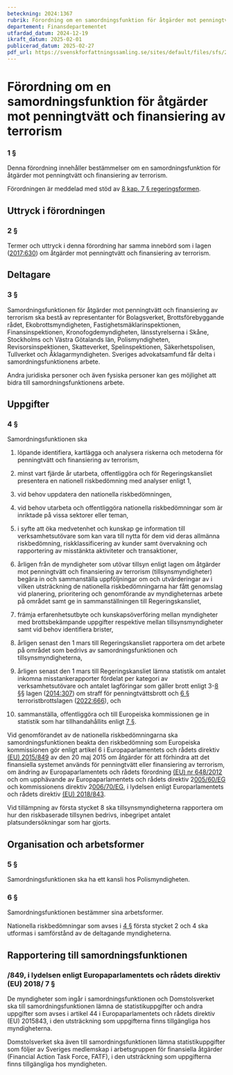 ```yaml
---
beteckning: 2024:1367
rubrik: Förordning om en samordningsfunktion för åtgärder mot penningtvätt och finansiering av terrorism
departement: Finansdepartementet
utfardad_datum: 2024-12-19
ikraft_datum: 2025-02-01
publicerad_datum: 2025-02-27
pdf_url: https://svenskforfattningssamling.se/sites/default/files/sfs/2024-12/SFS2024-1367.pdf
---
```


# Förordning om en samordningsfunktion för åtgärder mot penningtvätt och finansiering av terrorism

### 1 §

Denna förordning innehåller bestämmelser om en samordningsfunktion för åtgärder mot penningtvätt och finansiering av terrorism.

Förordningen är meddelad med stöd av [8 kap. 7 § regeringsformen](https://selex.se/eli/sfs/1974/152#kap8.7).

## Uttryck i förordningen

### 2 §

Termer och uttryck i denna förordning har samma innebörd som i lagen ([2017:630](https://selex.se/eli/sfs/2017/630)) om åtgärder mot penningtvätt och finansiering av terrorism.

## Deltagare

### 3 §

Samordningsfunktionen för åtgärder mot penningtvätt och finansiering av terrorism ska bestå av representanter för Bolagsverket, Brottsförebyggande rådet, Ekobrottsmyndigheten, Fastighetsmäklarinspektionen, Finansinspektionen, Kronofogdemyndigheten, länsstyrelserna i Skåne, Stockholms och Västra Götalands län, Polismyndigheten, Revisorsinspektionen, Skatteverket, Spelinspektionen, Säkerhetspolisen, Tullverket och Åklagarmyndigheten. Sveriges advokatsamfund får delta i samordningsfunktionens arbete.

Andra juridiska personer och även fysiska personer kan ges möjlighet att bidra till samordningsfunktionens arbete.

## Uppgifter

### 4 §

Samordningsfunktionen ska

1. löpande identifiera, kartlägga och analysera riskerna och metoderna för penningtvätt och finansiering av terrorism,

2. minst vart fjärde år utarbeta, offentliggöra och för Regeringskansliet presentera en nationell riskbedömning med analyser enligt 1,

3. vid behov uppdatera den nationella riskbedömningen,

4. vid behov utarbeta och offentliggöra nationella riskbedömningar som är inriktade på vissa sektorer eller teman,

5. i syfte att öka medvetenhet och kunskap ge information till verksamhetsutövare som kan vara till nytta för dem vid deras allmänna riskbedömning, riskklassificering av kunder samt övervakning och rapportering av misstänkta aktiviteter och transaktioner,

6. årligen från de myndigheter som utövar tillsyn enligt lagen om åtgärder mot penningtvätt och finansiering av terrorism (tillsynsmyndigheter) begära in och sammanställa uppföljningar om och utvärderingar av i vilken utsträckning de nationella riskbedömningarna har fått genomslag vid planering, prioritering och genomförande av myndigheternas arbete på området samt ge in sammanställningen till Regeringskansliet,

7. främja erfarenhetsutbyte och kunskapsöverföring mellan myndigheter med brottsbekämpande uppgifter respektive mellan tillsynsmyndigheter samt vid behov identifiera brister,

8. årligen senast den 1 mars till Regeringskansliet rapportera om det arbete på området som bedrivs av samordningsfunktionen och tillsynsmyndigheterna,

9. årligen senast den 1 mars till Regeringskansliet lämna statistik om antalet inkomna misstankerapporter fördelat per kategori av verksamhetsutövare och antalet lagföringar som gäller brott enligt 3-[8 §](#8)§ lagen ([2014:307](https://selex.se/eli/sfs/2014/307)) om straff för penningtvättsbrott och [6 §](#6) terroristbrottslagen ([2022:666](https://selex.se/eli/sfs/2022/666)), och

10. sammanställa, offentliggöra och till Europeiska kommissionen ge in statistik som har tillhandahållits enligt [7 §](#7).

Vid genomförandet av de nationella riskbedömningarna ska samordningsfunktionen beakta den riskbedömning som Europeiska kommissionen gör enligt artikel 6 i Europaparlamentets och rådets direktiv [(EU) 2015/849](https://eur-lex.europa.eu/legal-content/SV/ALL/?uri=celex%3A32015R0849) av den 20 maj 2015 om åtgärder för att förhindra att det finansiella systemet används för penningtvätt eller finansiering av terrorism, om ändring av Europaparlamentets och rådets förordning [(EU) nr 648/2012](https://eur-lex.europa.eu/legal-content/SV/ALL/?uri=celex%3A32012R0648) och om upphävande av Europaparlamentets och rådets direktiv 2[005/60/EG](https://eur-lex.europa.eu/legal-content/SV/ALL/?uri=celex%3A3005L0060) och kommissionens direktiv 2[006/70/EG](https://eur-lex.europa.eu/legal-content/SV/ALL/?uri=celex%3A3006L0070), i lydelsen enligt Europarlamentets och rådets direktiv [(EU) 2018/843](https://eur-lex.europa.eu/legal-content/SV/ALL/?uri=celex%3A32018R0843).

Vid tillämpning av första stycket 8 ska tillsynsmyndigheterna rapportera om hur den riskbaserade tillsynen bedrivs, inbegripet antalet platsundersökningar som har gjorts.

## Organisation och arbetsformer

### 5 §

Samordningsfunktionen ska ha ett kansli hos Polismyndigheten.

### 6 §

Samordningsfunktionen bestämmer sina arbetsformer.

Nationella riskbedömningar som avses i [4 §](#4) första stycket 2 och 4 ska utformas i samförstånd av de deltagande myndigheterna.

## Rapportering till samordningsfunktionen

### /849, i lydelsen enligt Europaparlamentets och rådets direktiv (EU) 2018/ 7 §

De myndigheter som ingår i samordningsfunktionen och Domstolsverket ska till samordningsfunktionen lämna de statistikuppgifter och andra uppgifter som avses i artikel 44 i Europaparlamentets och rådets direktiv (EU) 2015843, i den utsträckning som uppgifterna finns tillgängliga hos myndigheterna.

Domstolsverket ska även till samordningsfunktionen lämna statistikuppgifter som följer av Sveriges medlemskap i arbetsgruppen för finansiella åtgärder (Financial Action Task Force, FATF), i den utsträckning som uppgifterna finns tillgängliga hos myndigheten.